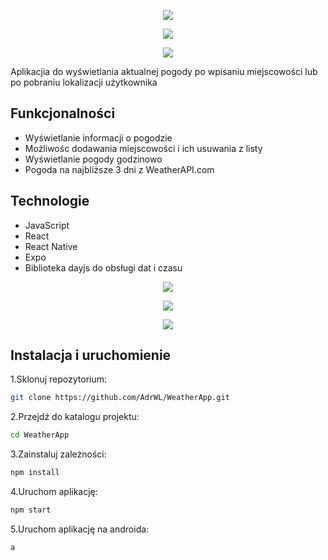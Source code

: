 <p align="center">
  <img src="https://github.com/user-attachments/assets/8b954bb1-0449-4c43-a120-260eb9e3ca99" />
</p>

<p align="center">
  <img src="https://github.com/user-attachments/assets/7fafdc9a-6c08-4bb9-ba05-7426f6694d74" />
</p>
<p align="center">
  <img src="https://github.com/user-attachments/assets/8a87cea8-a651-4474-84d8-0dec0fc94ff2" />
</p>

Aplikacjia do wyświetlania aktualnej pogody po wpisaniu miejscowości lub po pobraniu lokalizacji użytkownika

## Funkcjonalności

- Wyświetlanie informacji o pogodzie
- Możliwośc dodawania miejscowości i ich usuwania z listy
- Wyświetlanie pogody godzinowo
- Pogoda na najbliższe 3 dni z WeatherAPI.com

## Technologie

- JavaScript
- React
- React Native
- Expo
- Biblioteka dayjs do obsługi dat i czasu

<p align="center">
  <img src="https://github.com/user-attachments/assets/099cb8da-f809-4ca1-a642-140c7bf29740" />
</p>
<p align="center">
  <img src="https://github.com/user-attachments/assets/3a223dc8-a942-4736-918f-e032049b0a2f" />
</p>
<p align="center">
  <img src="https://github.com/user-attachments/assets/76ea1e10-f60c-4ebf-b704-6fda8ca7f6ac" />
</p>


## Instalacja i uruchomienie

1.Sklonuj repozytorium:

```bash
git clone https://github.com/AdrWL/WeatherApp.git
```

2.Przejdź do katalogu projektu:

```bash
cd WeatherApp
```

3.Zainstaluj zależności:

```bash
npm install
```

4.Uruchom aplikację:

```bash
npm start
```

5.Uruchom aplikację na androida:

```bash
a
```

